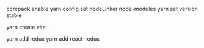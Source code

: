 corepack enable
yarn config set nodeLinker node-modules
yarn set version stable


yarn create vite .

yarn add redux
yarn add react-redux